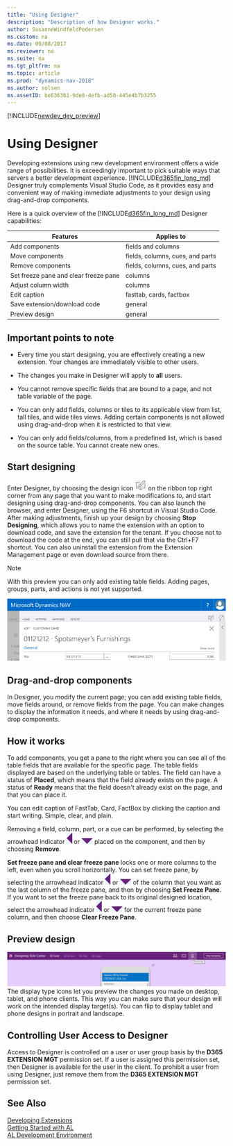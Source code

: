 ```yaml
---
title: "Using Designer"
description: "Description of how Designer works."
author: SusanneWindfeldPedersen
ms.custom: na
ms.date: 09/08/2017
ms.reviewer: na
ms.suite: na
ms.tgt_pltfrm: na
ms.topic: article
ms.prod: "dynamics-nav-2018"
ms.author: solsen
ms.assetID: be636361-9de8-4efb-ad50-445e4b7b3255
---
```


[!INCLUDE[newdev_dev_preview](includes/newdev_dev_preview.md)]

# Using Designer

Developing extensions using new development environment offers a wide range of possibilities. It is exceedingly important to pick suitable ways that servers a better development experience. [!INCLUDE[d365fin_long_md](includes/d365fin_long_md.md)] Designer truly complements Visual Studio Code, as it provides easy and convenient way of making immediate adjustments to your design using drag-and-drop components.  

Here is a quick overview of the [!INCLUDE[d365fin_long_md](includes/d365fin_long_md.md)] Designer capabilities: 

|Features                           |Applies to                       | 
|-----------------------------------|---------------------------------|
|Add components                     |fields and columns               |
|Move components                    |fields, columns, cues, and parts |
|Remove components                  |fields, columns, cues, and parts |
|Set freeze pane and clear freeze pane |columns                       |
|Adjust column width |columns                       |
|Edit caption                       |fasttab, cards, factbox          |
|Save extension/download code       |general                          |
|Preview design                     |general                          |


## Important points to note

- Every time you start designing, you are effectively creating a new extension. Your changes are immediately visible to other users.

- The changes you make in Designer will apply to **all** users.

- You cannot remove specific fields that are bound to a page, and not table variable of the page.

- You can only add fields, columns or tiles to its applicable view from list, tall tiles, and wide tiles views. Adding certain components is not allowed using drag-and-drop when it is restricted to that view.

- You can only add fields/columns, from a predefined list, which is based on the source table. You cannot create new ones.  

## Start designing

Enter Designer, by choosing the design icon ![design icon](media/design_icon.png) on the ribbon top right corner from any page that you want to make modifications to, and start designing using drag-and-drop components. You can also launch the browser, and enter Designer, using the F6 shortcut in Visual Studio Code. After making adjustments, finish up your design by choosing **Stop Designing**, which allows you to name the extension with an option to download code, and save the extension for the tenant. If you choose not to download the code at the end, you can still pull that via the Ctrl+F7 shortcut. You can also uninstall the extension from the Extension Management page or even download source from there. 

> [!NOTE]  
> With this preview you can only add existing table fields. Adding pages, groups, parts, and actions is not yet supported.

![Design](media/start-design.gif) 

## Drag-and-drop components

In Designer, you modify the current page; you can add existing table fields, move fields around, or remove fields from the page. You can make changes to display the information it needs, and where it needs by using drag-and-drop components. 

## How it works
To add components, you get a pane to the right where you can see all of the table fields that are available for the specific page. The table fields displayed are based on the underlying table or tables. The field can have a status of **Placed**, which means that the field already exists on the page. A status of **Ready** means that the field doesn't already exist on the page, and that you can place it. 

You can edit caption of FastTab, Card, FactBox by clicking the caption and start writing. Simple, clear, and plain.

Removing a field, column, part, or a cue can be performed, by selecting the arrowhead indicator ![arrowhead indicator left](media/designer_arrow_left.png) or ![arrowhead indicator down](media/designer_arrow_down.png) placed on the component, and then by choosing **Remove**. 

**Set freeze pane and clear freeze pane** locks one or more columns to the left, even when you scroll horizontally. You can set freeze pane, by selecting the arrowhead indicator ![arrowhead indicator left](media/designer_arrow_left.png) or ![arrowhead indicator down](media/designer_arrow_down.png) of the column that you want as the last column of the freeze pane, and then by choosing **Set Freeze Pane**. If you want to set the freeze pane back to its original designed location, select the arrowhead indicator ![arrowhead indicator left](media/designer_arrow_left.png) or ![arrowhead indicator down](media/designer_arrow_down.png) for the current freeze pane column, and then choose **Clear Freeze Pane**.

## Preview design

![Display options](media/display_options.png)  
The display type icons let you preview the changes you made on desktop, tablet, and phone clients. This way you can make sure that your design will work on the intended display target(s). You can flip to display tablet and phone designs in portrait and landscape. 

## Controlling User Access to Designer
Access to Designer is controlled on a user or user group basis by the **D365 EXTENSION MGT** permission set. If a user is assigned this permission set, then Designer is available for the user in the client. To prohibit a user from using Designer, just remove them from the **D365 EXTENSION MGT** permission set.

## See Also
[Developing Extensions](devenv-dev-overview.md)  
[Getting Started with AL](devenv-get-started.md)  
[AL Development Environment](devenv-reference-overview.md)

